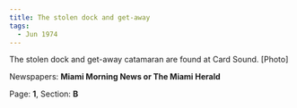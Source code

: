 ```yaml
---  
title: The stolen dock and get-away  
tags:  
  - Jun 1974  
---  
```

  
The stolen dock and get-away catamaran are found at Card Sound. [Photo]  
  
Newspapers: **Miami Morning News or The Miami Herald**  
  
Page: **1**, Section: **B** 
